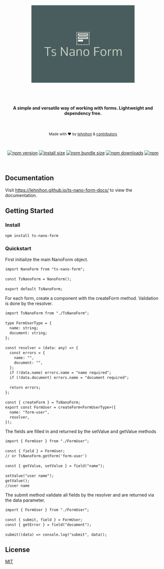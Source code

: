 </br>
<p align="center">
  <img src="./logo.png" alt="tsnanoform" height="250"  />
</p>
<h1 align="center"></h1>
</br>
<p align="center">
  <b>A simple and versatile way of working with forms. Lightweight and dependency free.</b>
</p>
</br>
<p align="center">
  <sub>Made with ❤️ by <a href="https://github.com/lehnihon">lehnihon</a> & <a href="https://github.com/lehnihon/ts-nano-form/graphs/contributors">contributors</a></sub>
</p>

<br />

<div align="center">

[![npm version](https://img.shields.io/npm/v/ts-nano-form.svg?style=flat-square)](https://www.npmjs.org/package/ts-nano-form)
[![install size](https://img.shields.io/badge/dynamic/json?url=https://packagephobia.com/v2/api.json?p=ts-nano-form&query=$.install.pretty&label=install%20size&style=flat-square)](https://packagephobia.now.sh/result?p=ts-nano-form)
[![npm bundle size](https://img.shields.io/bundlephobia/minzip/ts-nano-form?style=flat-square)](https://bundlephobia.com/package/ts-nano-form@latest)
[![npm downloads](https://img.shields.io/npm/dm/ts-nano-form.svg?style=flat-square)](https://www.npmjs.com/package/ts-nano-form)
[![npm](https://img.shields.io/npm/l/ts-nano-form?style=flat-square)](https://github.com/lehnihon/ts-nano-form/blob/main/LICENSE)

</div>

<br />

## Documentation

Visit https://lehnihon.github.io/ts-nano-form-docs/ to view the documentation.

## Getting Started

### Install

```bash
npm install ts-nano-form
```

### Quickstart

First initialize the main NanoForm object.

```tsx
import NanoForm from "ts-nano-form";

const TsNanoForm = NanoForm();

export default TsNanoForm;
```

For each form, create a component with the createForm method.
Validation is done by the resolver.

```tsx
import TsNanoForm from "./TsNanoForm";

type FormUserType = {
  name: string;
  document: string;
};

const resolver = (data: any) => {
  const errors = {
    name: "",
    document: "",
  };
  if (!data.name) errors.name = "name required";
  if (!data.document) errors.name = "document required";

  return errors;
};

const { createForm } = TsNanoForm;
export const FormUser = createForm<FormUserType>({
  name: "form-user",
  resolver,
});
```

The fields are filled in and returned by the setValue and getValue methods

```tsx
import { FormUser } from "./FormUser";

const { field } = FormUser;
// or TsNanoForm.getForm('form-user')

const { getValue, setValue } = field("name");

setValue("user name");
getValue();
//user name
```

The submit method validate all fields by the resolver and are returned via the data parameter.

```tsx
import { FormUser } from "./FormUser";

const { submit, field } = FormUser;
const { getError } = field("document");

submit((data) => console.log("submit", data));
```

## License

[MIT](/LICENSE)
